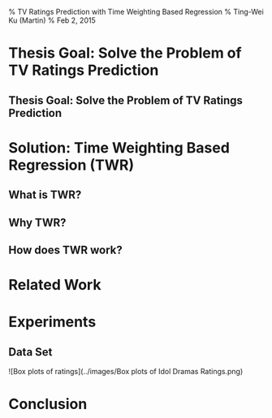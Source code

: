 % TV Ratings Prediction with Time Weighting Based Regression
% Ting-Wei Ku (Martin)
% Feb 2, 2015

# Thesis Goal: Solve the Problem of TV Ratings Prediction

## Thesis Goal: Solve the Problem of TV Ratings Prediction

# Solution: Time Weighting Based Regression (TWR)

## What is TWR?

## Why TWR?

## How does TWR work?

# Related Work

# Experiments

## Data Set
![Box plots of ratings](../images/Box plots of Idol Dramas Ratings.png)

# Conclusion

